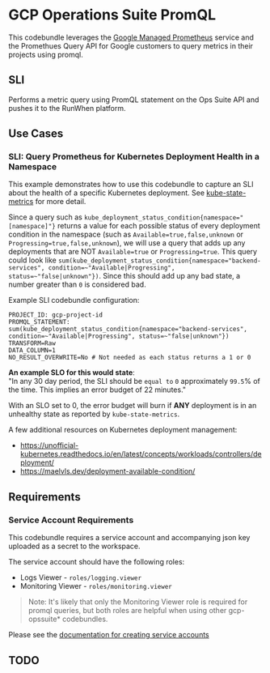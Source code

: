 # GCP Operations Suite PromQL
This codebundle leverages the [Google Managed Prometheus](https://cloud.google.com/stackdriver/docs/managed-prometheus) service and the Promethues Query API for Google customers to query metrics in their projects using promql.   
 
## SLI
Performs a metric query using PromQL statement on the Ops Suite API and pushes it to the RunWhen platform.  

## Use Cases
### SLI: Query Prometheus for Kubernetes Deployment Health in a Namespace
This example demonstrates how to use this codebundle to capture an SLI about the health of a specific Kubernetes deployment. See [kube-state-metrics](https://github.com/kubernetes/kube-state-metrics/blob/main/docs/deployment-metrics.md) for more detail. 

Since a query such as `kube_deployment_status_condition{namespace="[namespace]"}` returns a value for each possible status of every deployment condition in the namespace (such as `Available=true,false,unknown` or `Progressing=true,false,unknown`), we will use a query that adds up any deployments that are NOT `Available=true` or `Progressing=true`. This query could look like `sum(kube_deployment_status_condition{namespace="backend-services", condition=~"Available|Progressing", status=~"false|unknown"})`. Since this should add up any bad state, a number greater than `0` is considered bad. 

Example SLI codebundle configuration:

```
PROJECT_ID: gcp-project-id
PROMQL_STATEMENT: sum(kube_deployment_status_condition{namespace="backend-services", condition=~"Available|Progressing", status=~"false|unknown"})
TRANSFORM=Raw
DATA_COLUMN=1
NO_RESULT_OVERWRITE=No # Not needed as each status returns a 1 or 0 
```

**An example SLO for this would state**:   
"In any 30 day period, the SLI should be `equal to` `0` approximately `99.5`% of the time. This implies an error budget of 22 minutes." 

With an SLO set to 0, the error budget will burn if **ANY** deployment is in an unhealthy state as reported by `kube-state-metrics`. 

A few additional resources on Kubernetes deployment management: 
- https://unofficial-kubernetes.readthedocs.io/en/latest/concepts/workloads/controllers/deployment/
- https://maelvls.dev/deployment-available-condition/

## Requirements  
### Service Account Requirements  
This codebundle requires a service account and accompanying json key uploaded as a secret to the workspace.

The service account should have the following roles: 
- Logs Viewer - `roles/logging.viewer`
- Monitoring Viewer - `roles/monitoring.viewer`

> Note: It's likely that only the Monitoring Viewer role is required for promql queries, but both roles are helpful when using other gcp-opssuite* codebundles. 

Please see the [documentation for creating service accounts](https://cloud.google.com/iam/docs/creating-managing-service-accounts)


## TODO